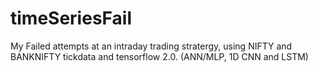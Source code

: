 # timeSeriesFail

My Failed attempts at an intraday trading stratergy, using NIFTY and BANKNIFTY tickdata and tensorflow 2.0. (ANN/MLP, 1D CNN and LSTM)
